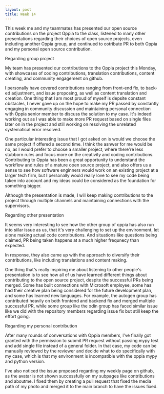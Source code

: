 ```yaml
---
layout: post
title: Week 14
---
```


This week me and my teammates has presented our open source contributions on the project Oppia to the class, listened to many other presentations regarding their choices of open source projects, even including another Oppia group, and continued to cotribute PR to both Oppia and my personal open source contribution.

<!--more-->

Regarding group project

My team has presented our contributions to the Oppia project this Monday, with showcases of coding contributions, translation contributions, content creating, and community engagement on github.

I personally have covered contributions ranging from front-end fix, to back-ed adjustment, and issue proposing, as well as content translation and creation. One thing that I am most proud of myself is depsite constant obstacles, I never gave up on the hope to make my PR passed by constantly engaging in community discussion and maintaining personal connection with Oppia senior member to discuss the solution to my case. It's indeed working out as I was able to make more PR request based on single files later on in the project and still working on resolving the unrelated systematical error resolved.

One particular interesting issue that I got asked on is would we choose the same project if offered a second time. I think the asnwer for me would be no, as I would prefer to choose a smaller project, where there're less stubborn rules and focus more on the creativity and coding contributions. Contributing to Oppia has been a great opportunity to understand the workflow and rules of a mature open source project, and also offers us a sense to see how software enginners would work on an existing project at a larger tech firm, but I personally would really love to see my code being taken into account and my ideas could be considered as the foundation for something bigger.

Although the presentation is made, I will keep making contributions to the project through multiple channels and maintaining connections with the supervisors.

Regarding other presentation

It seems very interesting to see how the other group of oppia has also run into siilar issue as us, that it's very challenging to set up the environment, let alone making actual code contributions. And situations like questions being claimed, PR being taken happens at a much higher frequnecy than expected.

In response, they also came up with the approach to diversify their contributions, like including translations and content making. 

One thing that's really inspiring me about listening to other people's presentation is to see how all of us have learned different things about contributing to the open source project, despite the successful PRs being merged. Some has built connections with Microsoft employee, some has had their creative plan being considered for the future development plan, and some has learned new languages. For example, the autogen group has contributed heavily on both frontend and backend fix and merged multiple successful PR, while some group like the odin group has faced similar issue like we did with the repository members regarding issue fix but still keep the effort going.


Regarding my personal contribution

After many rounds of conversations with Oppia members, I've finally got granted with the permission to submit PR request without passing mypy test and add single file instead of a general folder. In that case, my code can be manually reviewed by the reviewer and decide what to do specifically with my case, which is that my environment is incompatible with the oppia mypy and python version.

I've also noticed the issue proposed regarding my weekly page on github, as the avatar is not shown successfully on my subpages like contributions and aboutme. I fixed them by creating a pull request that fixed the media path of my photo and merged it to the main branch to have the issues fixed.
